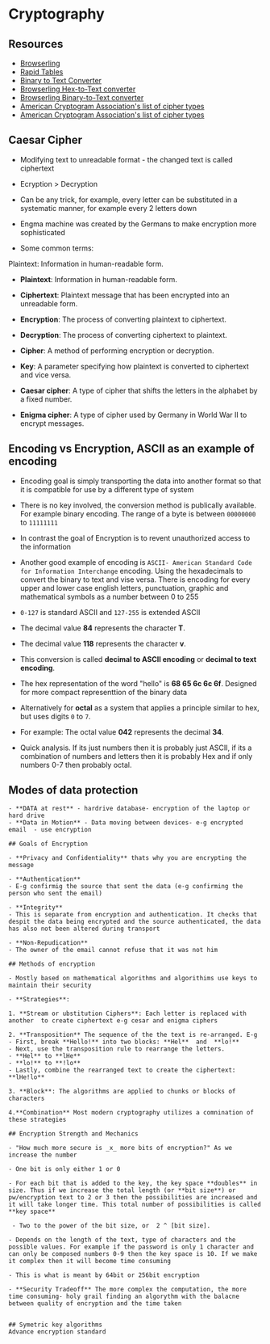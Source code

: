 # Cryptography


## Resources

  - [Browserling](https://www.browserling.com/)
  - [Rapid Tables](https://www.rapidtables.com/)
  - [Binary to Text Converter](https://www.browserling.com/tools/binary-to-text)
  - [Browserling Hex-to-Text converter](https://www.browserling.com/tools/hex-to-text)
  - [Browserling Binary-to-Text converter](https://www.browserling.com/tools/binary-to-text)
  - [American Cryptogram Association's list of cipher types](https://www.cryptogram.org/resource-area/cipher-types/)
  - [American Cryptogram Association's list of cipher types](https://www.cryptogram.org/resource-area/cipher-types/)
  



## Caesar Cipher

- Modifying text to unreadable format - the changed text is called ciphertext

- Ecryption > Decryption

- Can be any trick, for example, every letter can be substituted in a systematic manner, for example every 2 letters down 

- Engma machine was created by the Germans to make encryption more sophisticated

- Some common terms:

Plaintext: Information in human-readable form.

   - **Plaintext**: Information in human-readable form. 

   - **Ciphertext**: Plaintext message that has been encrypted into an unreadable form.

   - **Encryption**: The process of converting plaintext to ciphertext.

   - **Decryption**: The process of converting ciphertext to plaintext.

   - **Cipher**: A method of performing encryption or decryption.

   - **Key**: A parameter specifying how plaintext is converted to ciphertext and vice versa.

   - **Caesar cipher**: A type of cipher that shifts the letters in the alphabet by a fixed number.

   - **Enigma cipher**: A type of cipher used by Germany in World War II to encrypt messages.
   
   ## Encoding vs Encryption, ASCII as an example of encoding

   - Encoding goal is simply transporting the data into another format so that it is compatible for use by a different type of system

   - There is no key involved, the conversion method is publically available. For example binary encoding. The range of a byte is between `00000000` to `11111111`

   - In contrast the goal of Encryption is to revent unauthorized access to the information

   - Another good example of encoding is `ASCII- American Standard Code for Information Interchange` encoding. Using the hexadecimals to convert the binary to text and vise versa. There is encoding for every upper and lower case english letters, punctuation, graphic and mathematical symbols as a number between 0 to 255

   - `0-127` is standard ASCII and `127-255` is extended ASCII
   
   - The decimal value **84** represents the character **T**.
   
   - The decimal value **118** represents the character **v**.
   
   - This conversion is called **decimal to ASCII encoding** or **decimal to text encoding**.  
   
   - The hex representation of the word "hello" is **68 65 6c 6c 6f**. Designed for more compact representtion of the binary data
   
   - Alternatively for **octal** as a system that applies a principle similar to hex, but uses digits `0` to `7`. 
   
   - For example: The octal value **042** represents the decimal **34**.
   
   - Quick analysis. If its just numbers then it is probably just ASCII, if its a combination of numbers and letters then it is probably Hex and if only numbers 0-7 then probably octal.
   
   
   ## Modes of data protection 

    - **DATA at rest** - hardrive database- encryption of the laptop or hard drive
    - **Data in Motion** - Data moving between devices- e-g encrypted email  - use encryption

    ## Goals of Encryption

    - **Privacy and Confidentiality** thats why you are encrypting the message

    - **Authentication**
    - E-g confirmig the source that sent the data (e-g confirming the person who sent the email)
    
    - **Integrity**
    - This is separate from encryption and authentication. It checks that despit the data being encrypted and the source authenticated, the data has also not been altered during transport
    
    - **Non-Repudication**
    - The owner of the email cannot refuse that it was not him 

    ## Methods of encryption

    - Mostly based on mathematical algorithms and algorithims use keys to maintain their security

    - **Strategies**:
    
    1. **Stream or ubstitution Ciphers**: Each letter is replaced with another  to create ciphertext e-g cesar and enigma ciphers

    2. **Transposition** The sequence of the the text is re-arranged. E-g
    - First, break **Hello!** into two blocks: **Hel**  and  **lo!**
    - Next, use the transposition rule to rearrange the letters. 
    - **Hel** to **lHe**
    - **lo!** to **!lo**
    - Lastly, combine the rearranged text to create the ciphertext: **lHe!lo**

    3. **Block**: The algorithms are applied to chunks or blocks of characters

    4.**Combination** Most modern cryptography utilizes a comnination of these strategies

    ## Encryption Strength and Mechanics

    - "How much more secure is _x_ more bits of encryption?" As we increase the number 

    - One bit is only either 1 or 0 

    - For each bit that is added to the key, the key space **doubles** in size. Thus if we increase the total length (or **bit size**) or pw/encryption text to 2 or 3 then the possibilities are increased and it will take longer time. This total number of possibilities is called **key space**

     - Two to the power of the bit size, or  2 ^ [bit size].

    - Depends on the length of the text, type of characters and the possible values. For example if the password is only 1 character and can only be composed numbers 0-9 then the key space is 10. If we make it complex then it will become time consuming 

    - This is what is meant by 64bit or 256bit encryption

    - **Security Tradeoff** The more complex the computation, the more time consuming- holy grail finding an algorythm with the balacne between quality of encryption and the time taken


    ## Symetric key algorithms
    Advance encryption standard